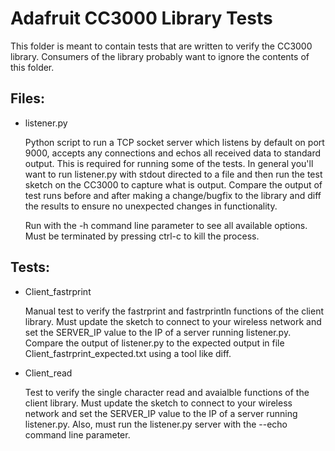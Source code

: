 Adafruit CC3000 Library Tests
=============================

This folder is meant to contain tests that are written to verify the CC3000 library.  Consumers
of the library probably want to ignore the contents of this folder.

Files:
------

-	listener.py
	
	Python script to run a TCP socket server which listens by default on port 9000, accepts any
	connections and echos all received data to standard output.  This is required for running some
	of the tests.  In general you'll want to run listener.py with stdout directed to a file and then
	run the test sketch on the CC3000 to capture what is output.  Compare the output of test runs
	before and after making a change/bugfix to the library and diff the results to ensure no
	unexpected changes in functionality.

	Run with the -h command line parameter to see all available options.  Must be terminated by
	pressing ctrl-c to kill the process.

Tests:
------

-	Client\_fastrprint

	Manual test to verify the fastrprint and fastrprintln functions of the client library.  Must
	update the sketch to connect to your wireless network and set the SERVER_IP value to the IP
	of a server running listener.py.  Compare the output of listener.py to the expected output in
	file Client_fastrprint_expected.txt using a tool like diff.

-	Client\_read

	Test to verify the single character read and avaialble functions of the client library.  Must
	update the sketch to connect to your wireless network and set the SERVER_IP value to the IP
	of a server running listener.py.  Also, must run the listener.py server with the --echo command
	line parameter.